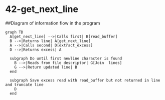 # 42-get_next_line

##Diagram of information flow in the program
```mermaid
graph TD
  A[get_next_line] -->|Calls first| B[read_buffer]
  B -->|Returns line| A[get_next_line]
  A -->|Calls second| D[extract_excess]
  D -->|Returns excess| A

  subgraph Do until first newline character is found
    B -->|Reads from file descriptor| G[Join  lines]
    G -->|Return updated line| B
  end

  subgraph Save excess read with read_buffer but not returned in line and truncate line
    D
  end
```
